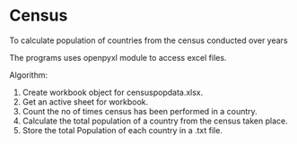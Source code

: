 # Census
To calculate population of countries from the census conducted over years


The programs uses openpyxl module to access excel files.

Algorithm:

1. Create workbook object for censuspopdata.xlsx.
2. Get an active sheet for workbook.
3. Count the no of times census has been performed in a country.
4. Calculate the total population of a country from the census taken place.
5. Store the total Population of each country in a .txt file.
